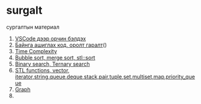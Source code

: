 # surgalt
сургалтын материал
1. [VSCode дээр орчин бэлдэх](vscode_environment.md)
2. [Байнга ашиглах код, оролт гаралт](basic.md)()
3. [Time Complexity](time_complexity.md)
4. [Bubble sort, merge sort, stl::sort](sort.md)
5. [Binary search, Ternary search](binary_search.md)
6. [STL functions, vector, iterator,string,queue,deque,stack,pair,tuple,set,multiset,map,priority_queue](stl_functions.md)
7. [Graph](graph.md)
8. 

